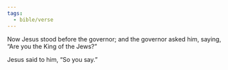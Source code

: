```yaml
---
tags:
  - bible/verse
---
```

Now Jesus stood before the governor; and the governor asked him, saying, “Are you the King of the Jews?”

Jesus said to him, “So you say.”